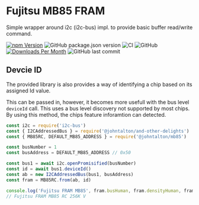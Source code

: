 # Fujitsu MB85 FRAM 

Simple wrapper around i2c (i2c-bus) impl. to provide basic buffer read/write command.

[![npm Version](https://img.shields.io/npm/v/@johntalton/mb85.svg)](https://www.npmjs.com/package/@johntalton/mb85)
![GitHub package.json version](https://img.shields.io/github/package-json/v/johntalton/mb85)
![CI](https://github.com/johntalton/mb85/workflows/CI/badge.svg?branch=master&event=push)
![GitHub](https://img.shields.io/github/license/johntalton/mb85)
[![Downloads Per Month](https://img.shields.io/npm/dm/@johntalton/mb85.svg)](https://www.npmjs.com/package/@johntalton/mb85)
![GitHub last commit](https://img.shields.io/github/last-commit/johntalton/mb85)


## Devcie ID
The provided library is also provides a way of identifying a chip based on its assigned Id value.

This can be passed in, however, it becomes more usefull with the bus level `deviceId` call.  This uses a bus level discovery not supported by most chips.  By using this method, the chips feature inforamtion can detected.

```javascript
const i2c = require('i2c-bus')
const { I2CAddressedBus } = require('@johntalton/and-other-delights')
const { MB85RC, DEFAULT_MB85_ADDRESS } = require('@johntalton/mb85')

const busNumber = 1
const busAddress = DEFAULT_MB85_ADDRESS // 0x50

const bus1 = await i2c.openPromisified(busNumber)
const id = await bus1.deviceId()
const ab = new I2CAddressedBus(bus1, busAddress)
const fram = MB85RC.from(ab, id)

console.log('Fujitsu FRAM MB85', fram.busHuman, fram.densityHuman, fram.featuresHuman)
// Fujitsu FRAM MB85 RC 256K V

```

